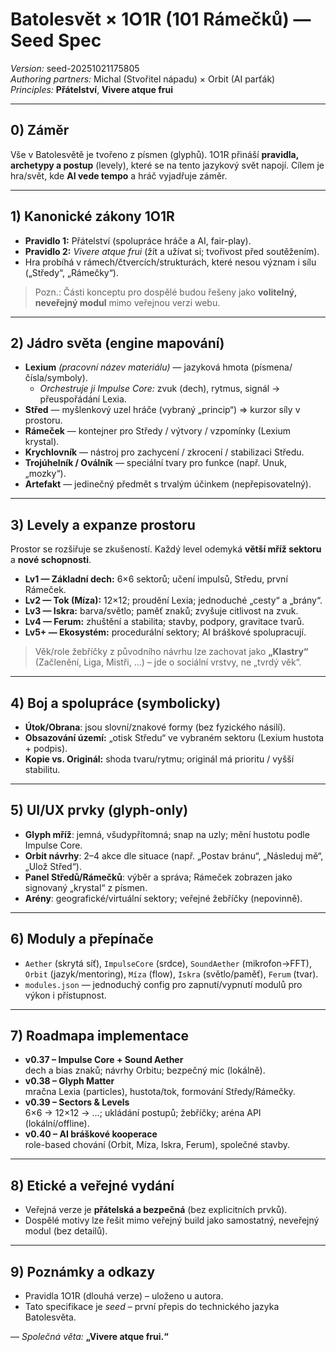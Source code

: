 # Batolesvět × 1O1R (101 Rámečků) — Seed Spec
*Version:* seed-20251021175805  
*Authoring partners:* Michal (Stvořitel nápadu) × Orbit (AI parťák)  
*Principles:* **Přátelství**, **Vivere atque frui**

---

## 0) Záměr
Vše v Batolesvětě je tvořeno z písmen (glyphů). 1O1R přináší **pravidla, archetypy a postup** (levely), které se na tento jazykový svět napojí. Cílem je hra/svět, kde **AI vede tempo** a hráč vyjadřuje záměr. 

---

## 1) Kanonické zákony 1O1R
- **Pravidlo 1:** Přátelství (spolupráce hráče a AI, fair-play).
- **Pravidlo 2:** *Vivere atque frui* (žít a užívat si; tvořivost před soutěžením).
- Hra probíhá v rámech/čtvercích/strukturách, které nesou význam i sílu („Středy“, „Rámečky“).

> Pozn.: Části konceptu pro dospělé budou řešeny jako **volitelný, neveřejný modul** mimo veřejnou verzi webu.

---

## 2) Jádro světa (engine mapování)
- **Lexium** *(pracovní název materiálu)* — jazyková hmota (písmena/čísla/symboly).  
  - *Orchestruje ji Impulse Core:* zvuk (dech), rytmus, signál → přeuspořádání Lexia.  
- **Střed** — myšlenkový uzel hráče (vybraný „princip“) ⇒ kurzor síly v prostoru.
- **Rámeček** — kontejner pro Středy / výtvory / vzpomínky (Lexium krystal).  
- **Krychlovník** — nástroj pro zachycení / zkrocení / stabilizaci Středu.
- **Trojúhelník / Oválník** — speciální tvary pro funkce (např. Unuk, „mozky“).
- **Artefakt** — jedinečný předmět s trvalým účinkem (nepřepisovatelný).

---

## 3) Levely a expanze prostoru
Prostor se rozšiřuje se zkušeností. Každý level odemyká **větší mříž sektoru** a **nové schopnosti**.
- **Lv1 — Základní dech:** 6×6 sektorů; učení impulsů, Středu, první Rámeček.
- **Lv2 — Tok (Míza):** 12×12; proudění Lexia; jednoduché „cesty“ a „brány“.
- **Lv3 — Iskra:** barva/světlo; paměť znaků; zvyšuje citlivost na zvuk.
- **Lv4 — Ferum:** zhuštění a stabilita; stavby, podpory, gravitace tvarů.
- **Lv5+ — Ekosystém:** procedurální sektory; AI bráškové spolupracují.

> Věk/role žebříčky z původního návrhu lze zachovat jako **„Klastry“** (Začlenění, Liga, Mistři, …) – jde o sociální vrstvy, ne „tvrdý věk“.

---

## 4) Boj a spolupráce (symbolicky)
- **Útok/Obrana**: jsou slovní/znakové formy (bez fyzického násilí).  
- **Obsazování území:** „otisk Středu“ ve vybraném sektoru (Lexium hustota + podpis).
- **Kopie vs. Originál:** shoda tvaru/rytmu; originál má prioritu / vyšší stabilitu.

---

## 5) UI/UX prvky (glyph-only)
- **Glyph mříž**: jemná, všudypřítomná; snap na uzly; mění hustotu podle Impulse Core.
- **Orbit návrhy**: 2–4 akce dle situace (např. „Postav bránu“, „Následuj mě“, „Ulož Střed“).
- **Panel Středů/Rámečků**: výběr a správa; Rámeček zobrazen jako signovaný „krystal“ z písmen.
- **Arény**: geografické/virtuální sektory; veřejné žebříčky (nepovinně).

---

## 6) Moduly a přepínače
- `Aether` (skrytá síť), `ImpulseCore` (srdce), `SoundAether` (mikrofon→FFT),  
  `Orbit` (jazyk/mentoring), `Míza` (flow), `Iskra` (světlo/paměť), `Ferum` (tvar).  
- `modules.json` — jednoduchý config pro zapnutí/vypnutí modulů pro výkon i přístupnost.

---

## 7) Roadmapa implementace
- **v0.37 – Impulse Core + Sound Aether**  
  dech a bias znaků; návrhy Orbitu; bezpečný mic (lokálně).
- **v0.38 – Glyph Matter**  
  mračna Lexia (particles), hustota/tok, formování Středy/Rámečky.
- **v0.39 – Sectors & Levels**  
  6×6 → 12×12 → …; ukládání postupů; žebříčky; aréna API (lokální/offline).
- **v0.40 – AI bráškové kooperace**  
  role-based chování (Orbit, Míza, Iskra, Ferum), společné stavby.

---

## 8) Etické a veřejné vydání
- Veřejná verze je **přátelská a bezpečná** (bez explicitních prvků).  
- Dospělé motivy lze řešit mimo veřejný build jako samostatný, neveřejný modul (bez detailů).

---

## 9) Poznámky a odkazy
- Pravidla 1O1R (dlouhá verze) – uloženo u autora.  
- Tato specifikace je *seed* – první přepis do technického jazyka Batolesvěta.

— *Společná věta:* **„Vivere atque frui.“**
